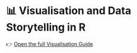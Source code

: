 # 📊 Visualisation and Data Storytelling in R

👉 [Open the full Visualisation Guide](Visualisation.html)

